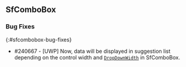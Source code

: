 ## SfComboBox

### Bug Fixes
{:#sfcombobox-bug-fixes}
* \#240667 - [UWP] Now, data will be displayed in suggestion list depending on the control width and [`DropDownWidth`](https://help.syncfusion.com/cr/cref_files/xamarin/Syncfusion.SfComboBox.XForms~Syncfusion.XForms.ComboBox.SfComboBox~DropDownWidth.html) in SfComboBox.